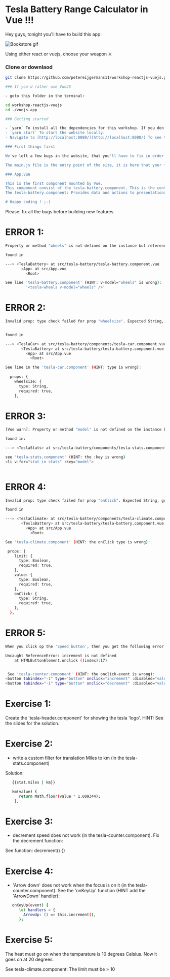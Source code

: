 # Tesla Battery Range Calculator in Vue !!!

Hey guys, tonight you'll have to build this app:

![Bookstore gif](https://cdn-images-1.medium.com/max/2000/1*8hlNoLDBy5XWZct5tAtPoA.png)

Using either react or vuejs, choose your weapon ⚔

### Clone or downlaod
```bash
git clone https://github.com/petereijgermans11/workshop-reactjs-vuejs.git

### If you'd rather use VueJS

- goto this folder in the terminal: 

cd workshop-reactjs-vuejs
cd ./vuejs-app

### Getting started

- `yarn` To install all the dependencies for this workshop. If you don't have yarn installed, install it via `npm i yarn`
- `yarn start` To start the website locally.
- Navigate to [http://localhost:8080/](http://localhost:8080/) To see the website running, full of bugs :)

### First things first

We've left a few bugs in the website, that you'll have to fix in order to understand the basic concepts of Vue.js

The main.js file is the entry point of the site, it is here that your first component is mounted and rendered.

### App.vue

This is the first component mounted by Vue.
This component consist of the tesla-battery.component. This is the container component.
The tesla-battery.component: Provides data and actions to presentational components.

# Happy coding ! ;-)
```


Please: fix all the bugs before building new features



# ERROR 1:
```bash
Property or method "wheels" is not defined on the instance but referenced during render. Make sure that this property is reactive, either in the data option, or for class-based components, by initializing the property. See: https://vuejs.org/v2/guide/reactivity.html#Declaring-Reactive-Properties.

found in

---> <TeslaBattery> at src/tesla-battery/tesla-battery.component.vue
       <App> at src/App.vue
         <Root>

See line 'tesla-battery.component' (HINT: v-model="wheels" is wrong):
         '<tesla-wheels v-model="wheels" />'

```

# ERROR 2:
```bash
Invalid prop: type check failed for prop "wheelsize". Expected String, got Number.


found in

---> <TeslaCar> at src/tesla-battery/components/tesla-car.component.vue
       <TeslaBattery> at src/tesla-battery/tesla-battery.component.vue
         <App> at src/App.vue
           <Root>

See line in the 'tesla-car.component' (HINT: type is wrong):
 
  props: {
    wheelsize: {
      type: String,
      required: true,
    },
 ``` 

# ERROR 3:
```bash
[Vue warn]: Property or method "model" is not defined on the instance but referenced during render. Make sure that this property is reactive, either in the data option, or for class-based components, by initializing the property. See: https://vuejs.org/v2/guide/reactivity.html#Declaring-Reactive-Properties.

found in:

---> <TeslaStats> at src/tesla-battery/components/tesla-stats.component.vue

see 'tesla-stats.component' (HINT: the :key is wrong)
<li v-for="stat in stats" :key="model">
       
```

# ERROR 4:
```bash
Invalid prop: type check failed for prop "onClick". Expected String, got Function.

found in

---> <TeslaClimate> at src/tesla-battery/components/tesla-climate.component.vue
       <TeslaBattery> at src/tesla-battery/tesla-battery.component.vue
         <App> at src/App.vue
           <Root>

See 'tesla-climate.component' (HINT: the onClick type is wrong):

 props: {
    limit: {
      type: Boolean,
      required: true,
    },
    value: {
      type: Boolean,
      required: true,
    },
    onClick: {
      type: String,
      required: true,
    },
  },
```

# ERROR 5:
```bash
When you click op the 'Speed button', then you get the following error:

Uncaught ReferenceError: increment is not defined
    at HTMLButtonElement.onclick ((index):17)


 See 'tesla-counter.component' (HINT: the onclick-event is wrong):
<button tabindex="-1" type="button" onclick="increment" :disabled="value === max"></button>
<button tabindex="-1" type="button" onclick="decrement" :disabled="value === min"></button>
```

# Exercise 1:
 Create the 'tesla-header.component' for showing the tesla 'logo'.
 HINT: See the slides for the solution.

# Exercise 2:
- write a custom filter for translation Miles to km (in the tesla-stats.component)

Solution:  

```bash
   {{stat.miles | km}}

   km(value) {
      return Math.floor(value * 1.609344);
    },
```

# Exercise 3:
- decrement speed does not work (in the tesla-counter.component). Fix the decrement function:

See function:
 decrement() {}
 

# Exercise 4:
- 'Arrow down' does not work when the focus is on it (in the tesla-counter.component).
See the 'onKeyUp' function (HINT add the 'ArrowDown' handler):

```bash
   onKeyUp(event) {
      let handlers = {
        ArrowUp: () => this.increment(),
      };
```

# Exercise 5:

The heat must go on when the temparature is 10 degrees Celsius. Now it goes on at 20 degrees.

See tesla-climate.component:
The limit must be > 10


